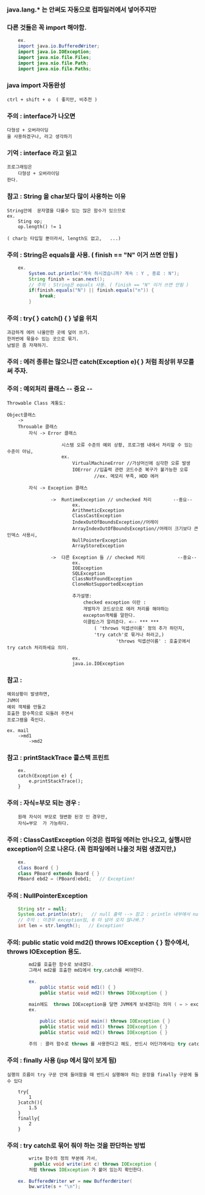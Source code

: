 ### java.lang.* 는 안써도 자동으로 컴파일러에서 넣어주지만
### 다른 것들은 꼭 import 해야함.
```java
	ex.
	import java.io.BufferedWriter;
	import java.io.IOException;
	import java.nio.file.Files;
	import java.nio.file.Path;
	import java.nio.file.Paths;
```

### java import 자동완성 
```
ctrl + shift + o  ( 좋지만, 비추천 ) 
```

### 주의 : interface가 나오면
	다형성 + 오버라이딩
	을 사용하겠구나, 라고 생각하기


### 기억 : interface 라고 읽고
	프로그래밍은
		다형성 + 오버라이딩 
	한다.
	

### 참고 : String 을 char보다 많이 사용하는 이유

	String안에  문자열을 다룰수 있는 많은 함수가 있으므로
	ex.
		Sting op;
		op.length() != 1
		
	( char는 타입일 뿐이라서, length도 없고,	...)
	
### 주의 : String은 equals을 사용. ( finish == "N" 이거 쓰면 안됨 )
```java
	ex.
		System.out.println("계속 하시겠습니까? 계속 : Y , 종료 : N");
		String finish = scan.next();
		// 주의 : String은 equals 사용. ( finish == "N" 이거 쓰면 안됨 )
		if(finish.equals("N") || finish.equals("n")) {
			break;
		}	
```
### 주의 : try{ } catch() { } 넣을 위치
	과감하게 에러 나올만한 곳에 덮어 쓰기.
	한꺼번에 묶을수 있는 곳으로 묶기.
	남발은 좀 자재하기.
	
### 주의 : 에러 종류는 많으니깐 catch(Exception e){ } 처럼 최상위 부모를 써 주자.


### 주의 : 예외처리 클래스 -- 중요 --

	Throwable Class 계통도:
	
	Object클래스
		->
		Throuable 클래스
			자식 -> Error	클래스
			
						시스템 오류 수준의 예외 상황, 프로그램 내에서 처리할 수 있는 수준이 아님, 
						ex.
							VirtualMachineError //가상머신에 심각한 오류 발생
							IOError //입출력 관련 코드수준 복구가 불가능한 오류
									//ex. 메모리 부족, HDD 에러
			
			자식 -> Exception 클래스
			
					->  RuntimeException // unchecked 처리		--중요--
							ex.
							ArithmeticException
							ClassCastException
							IndexOutOfBoundsException//어레이
							ArrayIndexOutOfBoundsException//어레이 크기보다 큰 인덱스 사용시,
							NullPointerException
							ArrayStoreException
			
					->  다른 Exception 들 // checked 처리 			--중요--
							ex.
							IOException
							SQLException
							ClassNotFoundException
							CloneNotSupportedException
							
							추가설명:	
								checked exception 이란 : 
								개발자가 코드상으로 에러 처리를 해야하는
								excepton객체를 말한다.
								이클립스가 알려준다. <-- *** ***
									( 'throws 익셉션이름' 정의 추가 하던지,
									'try catch'로 묶거나 하라고,)
											'throws 익셉션이름' : 호출곳에서 try catch 처리하세요 의미.
										
							ex.
							java.io.IOException
								

### 참고 : 
	예외상황이 발생하면,
	JVM이
	예외 객체를 만들고
	호출한 함수쪽으로 되돌려 주면서
	프로그램을 죽인다.
	
	ex. mail
		->md1
			->md2
			
### 참고 :	printStackTrace	 콜스택 프린트
		ex.
		catch(Exception e) {
			e.printStackTrace();
		}

### 주의 : 자식=부모 되는 경우 : 
		원래 자식이 부모로 형변환 된것 인 경우만,
		자식=부모  가 가능하다.


### 주의 :  ClassCastException 이것은 컴파일 에러는 안나오고, 실행시만 exception이 으로 나온다. (꼭 컴파일에러 나올것 처럼 생겼지만,)
```java
	ex.
	class Board { }
	class PBoard extends Board { }
	PBoard ebd2 = (PBoard)ebd1;   // Exception!
```
### 주의 : NullPointerException
```java
	String str = null;
	System.out.println(str);   // null 출력 --> 참고 : println 내부에서 null이면 String "null"을 리턴 , 있음.
	// 주의 : 이경우 exception임, 0 이 넘어 오지 않나봐.? 
	int len = str.length();   // Exception!
```
### 주의: 	public static void md2() throws IOException {  } 함수에서, throws IOException 용도.
```java
		md2를 호출한 함수로 보내겠다.
		그래서 md2를 호출한 md1에서 try,catch를 써야한다.
		
		ex.
			public static void md1() { }
			public static void md2() throws IOException { }
		
		main에도  throws IOException을 달면 JVM에게 보내겠다는 의미 ( = > exception 체크 안하겠다는 의미) 
		ex.
			
			public static void main() throws IOException { }
			public static void md1() throws IOException { }
			public static void md2() throws IOException { }
		
		주의 : 콜러 함수로 throws 를 사용한다고 해도, 반드시 어딘가에서는 try catch로 처리해야 한다.
```
### 주의 : finally 사용 (jsp 에서 많이 보게 됨)
	실행의 흐름이 try 구문 안에 들어왔을 때 반드시 실행해야 하는 문장을 finally 구문에 둘 수 있다
	
		try{
			1
		}catch(){
			1.5
		}
		finally{
			2
		}
		
### 주의 : try catch로 묶어 줘야 하는 것을 판단하는 방법
```java
		write 함수의 정의 부분에 가서, 
		  public void write(int c) throws IOException {
		처럼 throws IOException 가 붙어 있는지 확인한다.
		
	ex. BufferedWriter wr = new BufferdWriter(
		bw.write(s + "\n");
```
		
	